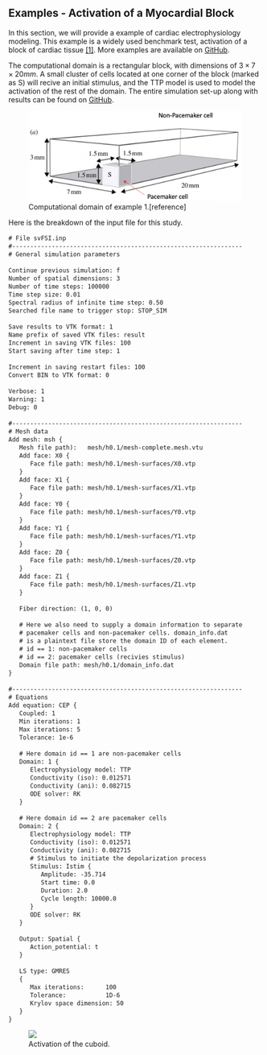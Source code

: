 ## Examples - Activation of a Myocardial Block

In this section, we will provide a example of cardiac electrophysiology modeling. This example is a widely used benchmark test, activation of a block of cardiac tissue <a href="#ref-1">[1]</a>. More examples are available on <a href="https://github.com/SimVascular/svFSI-Tests/tree/master/08-cep">GitHub</a>.

The computational domain is a rectangular block, with dimensions of $3\times 7\times 20 mm$. A small cluster of cells located at one corner of the block (marked as S) will recive an initial stimulus, and the TTP model is used to model the activation of the rest of the domain. The entire simulation set-up along with results can be found on <a href="https://github.com/SimVascular/svFSI-Tests/tree/master/08-cep/03-benchmark_tTP">GitHub</a>.

<figure>
  <img class="svImg svImgMd" src="documentation/svfsi/cep/imgs/cuboid.png">
  <figcaption class="svCaption" >Computational domain of example 1.[reference]</figcaption>
</figure>

Here is the breakdown of the input file for this study.

```
# File svFSI.inp
#----------------------------------------------------------------
# General simulation parameters

Continue previous simulation: f
Number of spatial dimensions: 3
Number of time steps: 100000
Time step size: 0.01
Spectral radius of infinite time step: 0.50
Searched file name to trigger stop: STOP_SIM

Save results to VTK format: 1
Name prefix of saved VTK files: result
Increment in saving VTK files: 100
Start saving after time step: 1

Increment in saving restart files: 100
Convert BIN to VTK format: 0

Verbose: 1
Warning: 1
Debug: 0

#----------------------------------------------------------------
# Mesh data
Add mesh: msh {
   Mesh file path):   mesh/h0.1/mesh-complete.mesh.vtu
   Add face: X0 {
      Face file path: mesh/h0.1/mesh-surfaces/X0.vtp
   }
   Add face: X1 {
      Face file path: mesh/h0.1/mesh-surfaces/X1.vtp
   }
   Add face: Y0 {
      Face file path: mesh/h0.1/mesh-surfaces/Y0.vtp
   }
   Add face: Y1 {
      Face file path: mesh/h0.1/mesh-surfaces/Y1.vtp
   }
   Add face: Z0 {
      Face file path: mesh/h0.1/mesh-surfaces/Z0.vtp
   }
   Add face: Z1 {
      Face file path: mesh/h0.1/mesh-surfaces/Z1.vtp
   }

   Fiber direction: (1, 0, 0)

   # Here we also need to supply a domain information to separate
   # pacemaker cells and non-pacemaker cells. domain_info.dat
   # is a plaintext file store the domain ID of each element.
   # id == 1: non-pacemaker cells
   # id == 2: pacemaker cells (recivies stimulus)
   Domain file path: mesh/h0.1/domain_info.dat
}

#----------------------------------------------------------------
# Equations
Add equation: CEP {
   Coupled: 1
   Min iterations: 1
   Max iterations: 5
   Tolerance: 1e-6

   # Here domain id == 1 are non-pacemaker cells
   Domain: 1 {
      Electrophysiology model: TTP
      Conductivity (iso): 0.012571
      Conductivity (ani): 0.082715
      ODE solver: RK
   }

   # Here domain id == 2 are pacemaker cells
   Domain: 2 {
      Electrophysiology model: TTP
      Conductivity (iso): 0.012571
      Conductivity (ani): 0.082715
      # Stimulus to initiate the depolarization process
      Stimulus: Istim {
         Amplitude: -35.714
         Start time: 0.0
         Duration: 2.0
         Cycle length: 10000.0
      }
      ODE solver: RK
   }

   Output: Spatial {
      Action_potential: t
   }

   LS type: GMRES
   {
      Max iterations:      100
      Tolerance:           1D-6
      Krylov space dimension: 50
   }
}
```

<figure>
  <img class="svImg svImgMd" src="documentation/svfsi/cep/imgs/ttp_cuboid.gif">
  <figcaption class="svCaption" >Activation of the cuboid.</figcaption>
</figure>